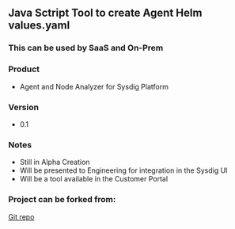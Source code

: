 ## Java Sctript Tool to create Agent Helm values.yaml
### This can be used by SaaS and On-Prem

### Product
* Agent and Node Analyzer for Sysdig Platform

### Version
* 0.1

### Notes
* Still in Alpha Creation
* Will be presented to Engineering for integration in the Sysdig UI
* Will be a tool available in the Customer Portal

### Project can be forked from:

[Git repo](https://github.com/alexwang19/alexwang19.github.io)
